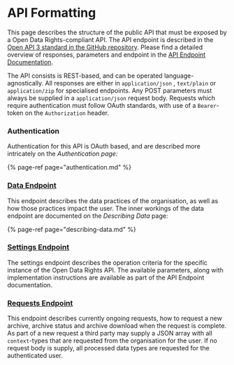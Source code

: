 # API Formatting

This page describes the structure of the public API that must be exposed by a Open Data Rights-compliant API. The API endpoint is described in the [Open API 3 standard in the GitHub repository](https://github.com/aeon-data-requests/open-data-rights-api/blob/main/spec/openapi.json). Please find a detailed overview of responses, parameters and endpoint in the [API Endpoint Documentation](https://bump.sh/doc/open-data-rights-api).

The API consists is REST-based, and can be operated language-agnostically. All responses are either in `application/json` , `text/plain` or `application/zip` for specialised endpoints. Any POST parameters must always be supplied in a `application/json` request body. Requests which require authentication must follow OAuth standards, with use of a `Bearer`-token on the `Authorization` header.

### Authentication

Authentication for this API is OAuth based, and are described more intricately on the _Authentication page:_

{% page-ref page="authentication.md" %}

### [Data Endpoint](https://bump.sh/doc/open-data-rights-api#endpoint-data)

This endpoint describes the data practices of the organisation, as well as how those practices impact the user. The inner workings of the data endpoint are documented on the _Describing Data_ page:

{% page-ref page="describing-data.md" %}

### [Settings Endpoint](https://bump.sh/doc/open-data-rights-api#endpoint-settings)

The settings endpoint describes the operation criteria for the specific instance of the Open Data Rights API. The available parameters, along with implementation instructions are available as part of the API Endpoint documentation.

### [Requests Endpoint](https://bump.sh/doc/open-data-rights-api#endpoint-requests)

This endpoint describes currently ongoing requests, how to request a new archive, archive status and archive download when the request is complete. As part of a new request a third party may supply a JSON array with all `context`-types that are requested from the organisation for the user. If no request body is supply, all processed data types are requested for the authenticated user.



